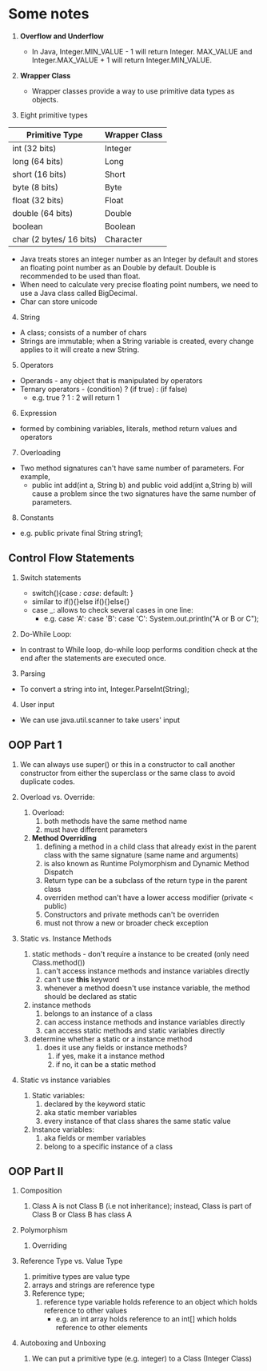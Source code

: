 # Some notes

1. **Overflow and Underflow**
    * In Java, Integer.MIN_VALUE - 1 will return Integer. MAX_VALUE and Integer.MAX_VALUE + 1 will return Integer.MIN_VALUE.
2.  **Wrapper Class**
    * Wrapper classes provide a way to use primitive data types as objects.

3. Eight primitive types

| Primitive Type | Wrapper Class |
| ------- | ----------- |
| int (32 bits)| Integer |
| long (64 bits)| Long |
| short (16 bits)| Short|
| byte (8 bits)| Byte|
| float (32 bits)| Float|
| double (64 bits)| Double|
| boolean | Boolean| 
| char (2 bytes/ 16 bits)| Character |

* Java treats stores an integer number as an Integer by default and stores an floating point number as an Double by default. Double is recommended to be used than float.
* When need to calculate very precise floating point numbers, we need to use a Java class called BigDecimal.
* Char can store unicode
    
        
4. String
* A class; consists of a number of chars
* Strings are immutable; when a String variable is created, every change applies to it will create a new String.

5. Operators
* Operands - any object that is manipulated by operators
* Ternary operators - (condition) ? (if true) : (if false) 
    * e.g. true ? 1 : 2 will return 1

6. Expression
* formed by combining variables, literals, method return values and operators

7. Overloading
* Two method signatures can't have same number of parameters. For example,
	* public int add(int a, String b) and public void add(int a,String b) will cause a problem since the two signatures have the same number of parameters.

8. Constants
* e.g. public private final String string1;

## Control Flow Statements
1. Switch statements
	* switch(){case _: case_: default: }
	* similar to if(){}else if(){}else{}
	* case _: allows to check several cases in one line:
		* e.g. case 'A': case 'B': case 'C': System.out.println("A or B or C");
		
2. Do-While Loop:
* In contrast to While loop, do-while loop performs condition check at the end after the statements are executed once.

3. Parsing
* To convert a string into int, Integer.ParseInt(String);

4. User input
* We can use java.util.scanner to take users' input

## OOP Part 1
1. We can always use super() or this in a constructor to call another constructor from either the superclass or the same class to avoid duplicate codes.
2. Overload vs. Override:
	1. Overload:
		1. both methods have the same method name
		2. must have different parameters	
	2. **Method Overriding**
		1. defining a method in a child class that already exist in the parent class with the same signature (same name and arguments)
		2.  is also known as Runtime Polymorphism and Dynamic Method Dispatch 
		3. Return type can be a subclass of the return type in the parent class
		4. overriden method can't have a lower access modifier (private < public)
		5. Constructors and private methods can't be overriden
		6. must not throw a new or broader check exception
3. Static vs. Instance Methods
	1. static methods - don't require a instance to be created (only need Class.method())
		1. can't access instance methods and instance variables directly
		2. can't use **this** keyword
		3. whenever a method doesn't use instance variable, the method should be declared as static
	2. instance methods 
		1. belongs to an instance of a class
		2. can access instance methods and instance variables directly
		3. can access static methods and static variables directly
	3. determine whether a static or a instance method
		1. does it use any fields or instance methods?
			1. if yes, make it a instance method
			2. if no, it can be a static method

4. Static vs instance variables
	1. Static variables:
		1. declared by the keyword static
		2. aka static member variables
		3. every instance of that class shares the same static value
	2. Instance variables:
		1. aka fields or member variables
		2. belong to a specific instance of a class

## OOP Part II
1. Composition
	1. Class A is not Class B (i.e not inheritance); instead, Class is part of Class B or Class B has class A
2.  Polymorphism
	1. Overriding

3. Reference Type vs. Value Type
	1. primitive types are value type
	2. arrays and strings are reference type
	3. Reference type;
		1. reference type variable holds reference to an object which holds reference to other values
			* e.g. an int array holds reference to an int[] which holds reference to other elements
			 
4. Autoboxing and Unboxing
	1. We can put a primitive type (e.g. integer) to a Class (Integer Class)
		